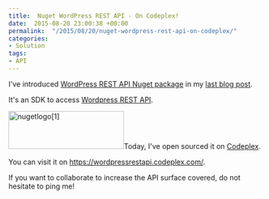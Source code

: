 ```yaml
---
title:  Nuget WordPress REST API - On Codeplex!
date:  2015-08-20 23:00:38 +00:00
permalink:  "/2015/08/20/nuget-wordpress-rest-api-on-codeplex/"
categories:
- Solution
tags:
- API
---
```

I've introduced <a href="https://www.nuget.org/packages/WordpressRestApi/" target="_blank">WordPress REST API Nuget package</a> in my <a href="http://vincentlauzon.com/2015/08/16/nuget-wordpress-rest-api-authentication/">last blog post</a>.

It's an SDK to access <a href="https://developer.wordpress.com/docs/api/" target="_blank">Wordpress REST API</a>.

<a href="https://vincentlauzon.files.wordpress.com/2015/08/nugetlogo1.png"><img class="size-full wp-image-1180 alignleft" src="https://vincentlauzon.files.wordpress.com/2015/08/nugetlogo1.png" alt="nugetlogo[1]" width="228" height="75" /></a>Today, I've open sourced it on <a href="https://www.codeplex.com/" target="_blank">Codeplex</a>.

You can visit it on <a href="https://wordpressrestapi.codeplex.com/" target="_blank">https://wordpressrestapi.codeplex.com/</a>.

If you want to collaborate to increase the API surface covered, do not hesitate to ping me!